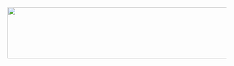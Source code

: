<a href="https://www.gitanimals.org/en_US?utm_medium=image&utm_source=Jaeeun0723&utm_content=line">
  <img
    src="https://render.gitanimals.org/lines/Jaeeun0723"
    width="600"
    height="120"
  />
</a>
  
